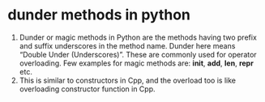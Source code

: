 # dunder methods in python
1. Dunder or magic methods in Python are the methods having two prefix and suffix underscores in the method name. Dunder here means “Double Under (Underscores)”. These are commonly used for operator overloading. Few examples for magic methods are: __init__, __add__, __len__, __repr__ etc.
2. This is similar to constructors in Cpp, and the overload too is like overloading constructor function in Cpp.
~~~python

